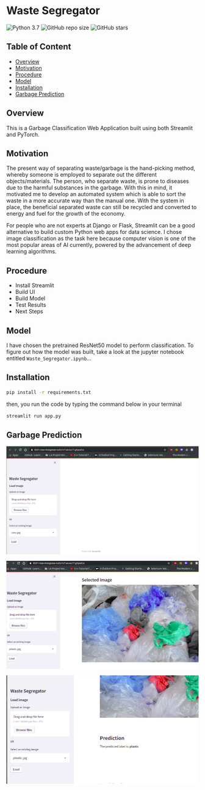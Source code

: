 # Waste Segregator

![Python 3.7](https://img.shields.io/badge/Made_With-Python_3.7-green?style=for-the-badge&logo=appveyor)
![GitHub repo size](https://img.shields.io/github/repo-size/squash-bit/Waste-Segregator)
![GitHub stars](https://img.shields.io/github/stars/squash-bit/Automate-Whatsapp-News?style=social)

## Table of Content
  * [Overview](#overview)
  * [Motivation](#motivation)
  * [Procedure](#procedure)
  * [Model](#model)
  * [Installation](#installation)
  * [Garbage Prediction](#waste_prediction)
  

## Overview
This is a Garbage Classification Web Application built using both Streamlit and PyTorch.

## Motivation
The present way of separating waste/garbage is the hand-picking method, whereby someone is
employed to separate out the different objects/materials. The person, who separate waste, is prone to diseases due to the harmful substances in the garbage. With this in mind, it motivated me to develop an automated system which is able to sort the waste in a more accurate way than the manual one. With the system in place, the beneficial separated waste can still be recycled and converted to energy and fuel for the growth of the economy. 


For people who are not experts at Django or Flask, Streamlit can be a good alternative to build custom Python web apps for data science. I chose image classification as the task here because computer vision is one of the most popular areas of AI currently, powered by the advancement of deep learning algorithms.

## Procedure
  * Install Streamlit
  * Build UI
  * Build Model
  * Test Results
  * Next Steps
  
## Model
I have chosen the pretrained ResNet50 model to perform classification. To figure out how the model was built, take a look at the jupyter notebook entitled `Waste_Segregator.ipynb`...
  
## Installation
```bash
pip install -r requirements.txt
```
then, you run the code by typing the command below in your terminal
```bash
streamlit run app.py
```

## Garbage Prediction
<!--- Add image --->
![Study for Finals](https://github.com/squash-bit/Waste-Segregator/blob/master/Assets/screenshot1.png?raw=true)

![Study for Finals](https://github.com/squash-bit/Waste-Segregator/blob/master/Assets/screenshot2.png?raw=true)

![Study for Finals](https://github.com/squash-bit/Waste-Segregator/blob/master/Assets/screenshot3.png?raw=true)